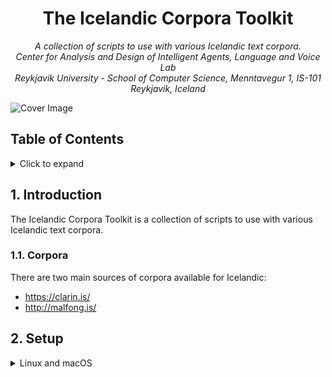 <h1 align="center">
The Icelandic Corpora Toolkit
</h1>

<p align="center"><i>
  A collection of scripts to use with various Icelandic text corpora. <br/>
  Center for Analysis and Design of Intelligent Agents, Language and Voice Lab <br/>
  Reykjavik University - School of Computer Science, Menntavegur 1, IS-101 Reykjavik, Iceland
</i></p>

<img src="https://user-images.githubusercontent.com/9976294/85869930-e65f6400-b7bb-11ea-8c53-196d1ec83189.png" alt="Cover Image" align="center"/>

<!-- Logo using: -->
<!-- <div>Icons made by <a href="https://www.flaticon.com/authors/photo3idea-studio" title="photo3idea_studio">photo3idea_studio</a> from <a href="https://www.flaticon.com/" title="Flaticon">www.flaticon.com</a></div> -->

<!-- omit in toc -->
## Table of Contents

<details>
<summary>Click to expand</summary>

- [1. Introduction](#1-introduction)
  - [1.1. Corpora](#11-corpora)
- [2. Setup](#2-setup)
- [3. Example of Usage](#3-example-of-usage)
- [4. License](#4-license)
- [5. References](#5-references)
- [6. Contributors](#6-contributors)
</details>

## 1. Introduction

The Icelandic Corpora Toolkit is a  collection of scripts to use with various Icelandic text corpora.

### 1.1. Corpora

There are two main sources of corpora available for Icelandic:

- <https://clarin.is/>
- <http://malfong.is/>

## 2. Setup


<details>
<summary>Linux and macOS</summary>

Create a virtual enviroment

```
$ pyton3 -m venv ./venv python=3.6
$ . ./venv/scripts/activate
(venv) $
```

Install required modules

```
(venv) $ pip install -e .

Try to run it

```
(venv) $ ictk --version
ICTK 1.0.0
```
</details>


<details>
<summary>Windows</summary>
Create a virtual enviroment

```
C:\Users\USER>c:\Python36\python -m venv c:\Python36\venv
C:\Users\USER>c:\Python36\venv\Scripts\activate.bat
(venv) C:\Users\USER>
```

Install required modules

```
(venv) C:\Users\USER>pip install -e .
```

Try to run it

```
(venv) C:\Users\USER>ictk --version
ICTK 1.0.0
```
</details>


## 3. Example of Usage

- [The Icelandic Gigaword Corpus (IGC)](./examples/igc.md)

## 4. License
This project is licensed under the Apache License 2.0 - see the [LICENSE](LICENSE) file for details.

## 5. References

## 6. Contributors
<a href="https://github.com/cadia-lvl/ictk/graphs/contributors">
  <img src="https://contributors-img.web.app/image?repo=cadia-lvl/ictk" />
</a>
<!-- Made with [contributors-img](https://contributors-img.web.app). -->

[Become a contributor](contributing.md)

<p align="center">
🌟 PLEASE STAR THIS REPO IF YOU FOUND SOMETHING INTERESTING 🌟
</p>
